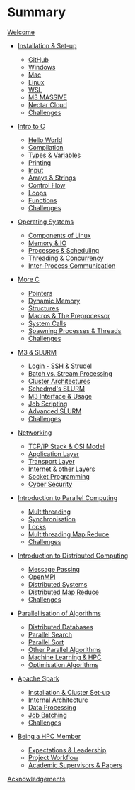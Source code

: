 # Summary

[Welcome](home.md)

- [Installation & Set-up](./chapter1/getting-started.md)
  - [GitHub](./chapter1/github.md)
  - [Windows](./chapter1/windows.md)
  - [Mac](./chapter1/mac.md)
  - [Linux](./chapter1/linux.md)
  - [WSL](./chapter1/wsl.md)
  - [M3 MASSIVE]()
  - [Nectar Cloud]()
  - [Challenges](./chapter1/challenges.md)

- [Intro to C](./chapter2/intro-to-c.md)
  - [Hello World](./chapter2/helloworld.md)
  - [Compilation](./chapter2/compilation.md)
  - [Types & Variables](./chapter2/vars.md)
  - [Printing](./chapter2/printing.md)
  - [Input](./chapter2/input.md)
  - [Arrays & Strings](./chapter2/array.md)
  - [Control Flow](./chapter2/ctrl-flow.md)
  - [Loops](./chapter2/loops.md)
  - [Functions](./chapter2/functions.md)
  - [Challenges]()

- [Operating Systems]()
  - [Components of Linux]()
  - [Memory & IO]()
  - [Processes & Scheduling]()
  - [Threading & Concurrency]()
  - [Inter-Process Communication]()

- [More C]()
  - [Pointers](./chapter2/pointers.md)
  - [Dynamic Memory](./chapter2/memory.md)
  - [Structures](./chapter2/structs.md)
  - [Macros & The Preprocessor](./chapter2/macros.md)
  - [System Calls]()
  - [Spawning Processes & Threads]()
  - [Challenges](./chapter2/challenges.md)

- [M3 & SLURM](./chapter3/chapter3.md)
  - [Login - SSH & Strudel](./chapter3/login.md)
  - [Batch vs. Stream Processing]()
  - [Cluster Architectures]()
  - [Schedmd's SLURM]()
  - [M3 Interface & Usage]()
  - [Job Scripting]()
  - [Advanced SLURM]()
  - [Challenges](./chapter3/challenges.md)

- [Networking]()
  - [TCP/IP Stack & OSI Model]()
  - [Application Layer]()
  - [Transport Layer]()
  - [Internet & other Layers]()
  - [Socket Programming]()
  - [Cyber Security]()

- [Introduction to Parallel Computing](./chapter7/chapter7.md)
  - [Multithreading](./chapter7/multithreading.md)
  - [Synchronisation](./chapter7/synchronisation.md)
  - [Locks](./chapter7/locks.md)
  - [Multithreading Map Reduce](./chapter7/multithreading-map-reduce.md)
  - [Challenges](./chapter7/challenges.md)

- [Introduction to Distributed Computing](./chapter8/chapter8.md)
  - [Message Passing](./chapter8/message-passing.md)
  - [OpenMPI](./chapter8/openmpi.md)
  - [Distributed Systems](./chapter8/systems.md)
  - [Distributed Map Reduce](./chapter8/distributed-map-reduce.md)
  - [Challenges](./chapter8/challenges.md)

- [Parallellisation of Algorithms]()
  - [Distributed Databases]()
  - [Parallel Search]()
  - [Parallel Sort]()
  - [Other Parallel Algorithms]()
  - [Machine Learning & HPC]()
  - [Optimisation Algorithms]()

- [Apache Spark](./chapter10/chapter10.md)
  - [Installation & Cluster Set-up](./chapter10/set-up.md)
  - [Internal Architecture](./chapter10/internals.md)
  - [Data Processing](./chapter10/data-processing.md)
  - [Job Batching](./chapter10/job-batching.md)
  - [Challenges](./chapter10/challenges.md)

- [Being a HPC Member]()
  - [Expectations & Leadership]()
  - [Project Workflow]()
  - [Academic Supervisors & Papers]()

[Acknowledgements](./acknowledgements.md)
